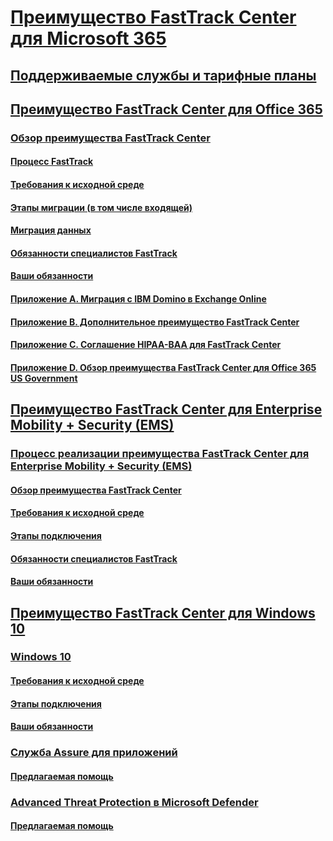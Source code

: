 # [Преимущество FastTrack Center для Microsoft 365](M365-fasttrack-benefit-overview.md)
## [Поддерживаемые службы и тарифные планы](M365-eligible-services-and-plans.md)
## [Преимущество FastTrack Center для Office 365](O365-fasttrack-benefit-for-office-365.md)
### [Обзор преимущества FastTrack Center](O365-fasttrack-benefit-overview.md)
#### [Процесс FastTrack](O365-fasttrack-process.md)
#### [Требования к исходной среде](O365-source-environment-expectations.md)
#### [Этапы миграции (в том числе входящей)](O365-onboarding-and-migration.md)
#### [Миграция данных](O365-data-migration.md)
#### [Обязанности специалистов FastTrack](O365-fasttrack-responsibilities.md)
#### [Ваши обязанности](O365-your-responsibilities.md)
#### [Приложение А. Миграция с IBM Domino в Exchange Online](O365-from-ibm-domino-to-exchange-online.md)
#### [Приложение B. Дополнительное преимущество FastTrack Center](O365-fasttrack-additional-benefits.md)
#### [Приложение C. Соглашение HIPAA-BAA для FastTrack Center](O365-hipaa-business-associate-agreement.md)
#### [Приложение D. Обзор преимущества FastTrack Center для Office 365 US Government](US-Gov-appendix-overview.md)
## [Преимущество FastTrack Center для Enterprise Mobility + Security (EMS)](EMS-fasttrack-benefit-for-EMS.md)
### [Процесс реализации преимущества FastTrack Center для Enterprise Mobility + Security (EMS)](EMS-fasttrack-process.md)
#### [Обзор преимущества FastTrack Center](EMS-fasttrack-benefit-overview.md)
#### [Требования к исходной среде](EMS-source-environment-expectations.md)
#### [Этапы подключения](EMS-onboarding-phases.md)
#### [Обязанности специалистов FastTrack](EMS-fasttrack-responsibilities.md)
#### [Ваши обязанности](EMS-your-responsibilities.md)
## [Преимущество FastTrack Center для Windows 10](Win-10-fasttrack-benefit-for-windows-10.md)
### [Windows 10](Win-10-windows-10.md)
#### [Требования к исходной среде](Win-10-source-environment-expectations.md)
#### [Этапы подключения](Win-10-onboarding-phases.md)
#### [Ваши обязанности](Win-10-your-responsibilities.md)
### [Служба Assure для приложений](Win-10-app-assure.md)
#### [Предлагаемая помощь](Win-10-app-assure-assistance-offered.md)
### [Advanced Threat Protection в Microsoft Defender](Win-10-microsoft-defender-atp.md)
#### [Предлагаемая помощь](Win-10-microsoft-defender-atp-assistance-offered.md)
